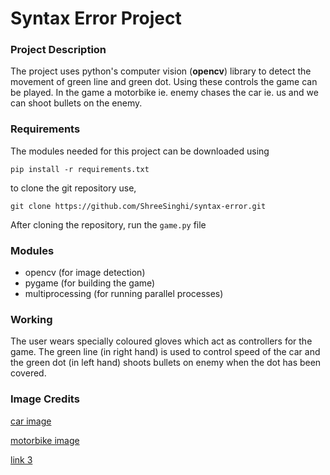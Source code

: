 # Syntax Error Project

### Project Description

The project uses python's computer vision (**opencv**) library to detect the movement of green line and green dot. Using these controls the game can be played. In the game a motorbike ie. enemy chases the car ie. us and we can shoot bullets on the enemy.

### Requirements

The modules needed for this project can be downloaded using
```
pip install -r requirements.txt
```
to clone the git repository use,
```
git clone https://github.com/ShreeSinghi/syntax-error.git
```
After cloning the repository, run the `game.py` file

### Modules

 - opencv (for image detection)
 - pygame (for building the game)
 - multiprocessing (for running parallel processes)

### Working

The user wears specially coloured gloves which act as controllers for the game.
The green line (in right hand) is used to control speed of the car and the green dot (in left hand) shoots bullets on enemy when the dot has been covered.

### Image Credits

[car image](https://www.worldtribune.org/2020/lets-talk-about-the-basics/)

[motorbike image](https://www.google.com/url?sa=i&url=https%3A%2F%2Fwww.istockphoto.com%2Fvector%2Fmotorcycle-rider-back-view-simple-flat-illustration-gm1310011771-399553546&psig=AOvVaw0upRyIti1XPtaXAEY5FK4d&ust=1673810890878000&source=images&cd=vfe&ved=0CBAQjRxqFwoTCOj7ps7lx_wCFQAAAAAdAAAAABAD)

[link 3](https://www.flaticon.com/free-icon/barrier_4097450?term=barrier&related_id=4097450)
